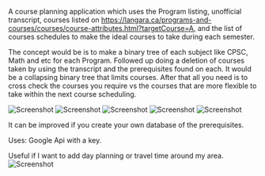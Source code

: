 A course planning application which uses the Program listing, unofficial transcript, courses listed on https://langara.ca/programs-and-courses/courses/course-attributes.html?targetCourse=A, and the list of courses schedules to make the ideal courses to take during each semester.

The concept would be is to make a binary tree of each subject like CPSC, Math and etc for each Program. Followed up doing a deletion of courses taken by using the transcript and the prerequisites found on each. It would be a collapsing binary tree that limits courses. After that all you need is to cross check the courses you require vs the courses that are more flexible to take within the next course scheduling. 

![Screenshot](https://github.com/achohan01/Ideas/blob/master/LangaraProgramDetail.png)
![Screenshot](https://github.com/achohan01/Ideas/blob/master/UnofficialTranscript.png)
![Screenshot](https://github.com/achohan01/Ideas/blob/master/CourseList.png)
![Screenshot](https://github.com/achohan01/Ideas/blob/master/CourseSchedule.png)
![Screenshot](https://github.com/achohan01/Ideas/blob/master/ListOfCourseSchedule.png)

It can be improved if you create your own database of the prerequisites.

Uses: Google Api with a key.

Useful if I want to add day planning or travel time around my area.
![Screenshot](https://github.com/achohan01/Summary/blob/master/AddedSearchType.png)
